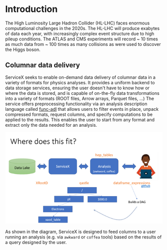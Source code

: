 # Introduction

The High Luminosity Large Hadron Collider (HL-LHC) faces enormous computational challenges in the
2020s. The HL-LHC will produce exabytes of data each year, with increasingly complex event
structure due to high pileup conditions. The ATLAS and CMS experiments will record ~ 10 times as
much data from ~ 100 times as many collisions as were used to discover the Higgs boson.

## Columnar data delivery

ServiceX seeks to enable on-demand data delivery of columnar data in a variety of formats for
physics analyses. It provides a uniform backend to data storage services, ensuring the user doesn't
have to know how or where the data is stored, and is capable of on-the-fly data transformations
into a variety of formats (ROOT files, Arrow arrays, Parquet files, ...) The service offers
preprocessing functionality via an analysis description language called
[func-adl](https://pypi.org/project/func-adl/) that allows users to filter events in place, unpack
compressed formats, request columns, and specify computations to be applied to the results. This
enables the user to start from any format and extract only the data needed for an analysis.

![Organization](img/organize.png)

As shown in the diagram, ServiceX is designed to feed columns to a user running an analysis (e.g.
via ``awkward`` or ``coffea`` tools) based on the results of a query designed by the user.
